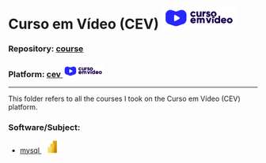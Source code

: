 # Curso em Vídeo (CEV)  <img src="https://github.com/PedroHeeger/main/blob/main/0-aux/logos/plataforma/curso_em_video.png" alt="cev" width="auto" height="45">

### Repository: [course](../)
### Platform: <a href="./">cev   <img src="https://github.com/PedroHeeger/main/blob/main/0-aux/logos/plataforma/curso_em_video.png" alt="cev" width="auto" height="25"></a>

---

This folder refers to all the courses I took on the Curso em Vídeo (CEV) platform.

### Software/Subject:
- <a href="./mysql">mysql   <img src="https://github.com/PedroHeeger/main/blob/main/0-aux/logos/software/microsoft_powerbi.png" alt="mysql" width="auto" height="25"></a>